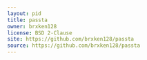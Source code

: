```yaml
---
layout: pid
title: passta
owner: brxken128
license: BSD 2-Clause
site: https://github.com/brxken128/passta
source: https://github.com/brxken128/passta
---
```

